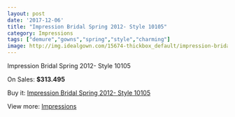 ```yaml
---
layout: post
date: '2017-12-06'
title: "Impression Bridal Spring 2012- Style 10105"
category: Impressions
tags: ["demure","gowns","spring","style","charming"]
image: http://img.idealgown.com/15674-thickbox_default/impression-bridal-spring-2012-style-10105.jpg
---
```

Impression Bridal Spring 2012- Style 10105

On Sales: **$313.495**
<a href="https://www.idealgown.com/en/impressions/6255-impression-bridal-spring-2012-style-10105.html"><amp-img layout="responsive" width="600" height="600" src="//img.idealgown.com/15674-thickbox_default/impression-bridal-spring-2012-style-10105.jpg" alt="Impression Bridal Spring 2012- Style 10105 0" /></a>
<a href="https://www.idealgown.com/en/impressions/6255-impression-bridal-spring-2012-style-10105.html"><amp-img layout="responsive" width="600" height="600" src="//img.idealgown.com/15676-thickbox_default/impression-bridal-spring-2012-style-10105.jpg" alt="Impression Bridal Spring 2012- Style 10105 1" /></a>
<a href="https://www.idealgown.com/en/impressions/6255-impression-bridal-spring-2012-style-10105.html"><amp-img layout="responsive" width="600" height="600" src="//img.idealgown.com/15675-thickbox_default/impression-bridal-spring-2012-style-10105.jpg" alt="Impression Bridal Spring 2012- Style 10105 2" /></a>

Buy it: [Impression Bridal Spring 2012- Style 10105](https://www.idealgown.com/en/impressions/6255-impression-bridal-spring-2012-style-10105.html "Impression Bridal Spring 2012- Style 10105")

View more: [Impressions](https://www.idealgown.com/en/91-impressions "Impressions")